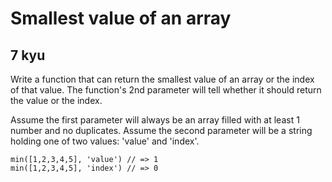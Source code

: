 # Smallest value of an array
## 7 kyu

Write a function that can return the smallest value of an array or the index of that value. The function's 2nd parameter will tell whether it should return the value or the index.

Assume the first parameter will always be an array filled with at least 1 number and no duplicates. Assume the second parameter will be a string holding one of two values: 'value' and 'index'.
```
min([1,2,3,4,5], 'value') // => 1
min([1,2,3,4,5], 'index') // => 0
```
